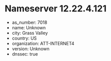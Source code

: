 # Nameserver 12.22.4.121

* as_number: 7018
* name: Unknown
* city: Grass Valley
* country: US
* organization: ATT-INTERNET4
* version: Unknown
* dnssec: true
